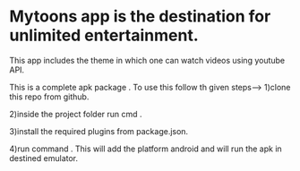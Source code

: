 # Mytoons app is the destination for unlimited entertainment.

This app includes the theme in which one can watch videos using youtube API.

This is a complete apk package . To use this follow th given steps-->
1)clone this repo from github.

2)inside the project folder run cmd <npm install>.

3)install the required plugins from package.json.

4)run command <ionic cordova run android>. This will add the platform android and will run the apk in destined emulator.




